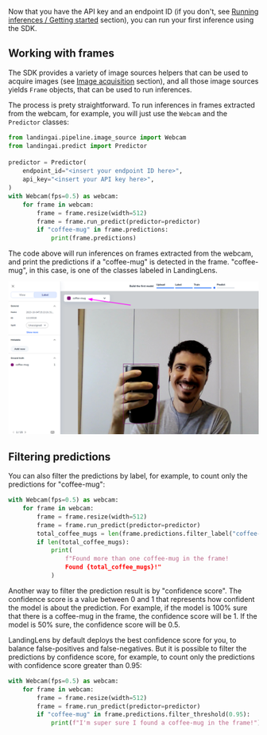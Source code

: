Now that you have the API key and an endpoint ID (if you don't, see [Running inferences / Getting started](inferences/getting-started.md) section), you can run your first inference using the SDK.

## Working with frames

The SDK provides a variety of image sources helpers that can be used to acquire images (see [Image acquisition](image-acquisition/image-acquisition.md) section), and all those image sources yields `Frame` objects, that can be used to run inferences.

The process is prety straightforward. To run inferences in frames extracted from the webcam, for example, you will just use the `Webcam` and the `Predictor` classes:

```py
from landingai.pipeline.image_source import Webcam
from landingai.predict import Predictor

predictor = Predictor(
    endpoint_id="<insert your endpoint ID here>",
    api_key="<insert your API key here>",
)
with Webcam(fps=0.5) as webcam:
    for frame in webcam:
        frame = frame.resize(width=512)
        frame = frame.run_predict(predictor=predictor)
        if "coffee-mug" in frame.predictions:
            print(frame.predictions)
```

The code above will run inferences on frames extracted from the webcam, and print the predictions if a "coffee-mug" is detected in the frame. "coffee-mug", in this case, is one of the classes labeled in LandingLens.

![LandingLens label](../images/landing-coffee-mug-class.png)

## Filtering predictions

You can also filter the predictions by label, for example, to count only the predictions for "coffee-mug":

```py
with Webcam(fps=0.5) as webcam:
    for frame in webcam:
        frame = frame.resize(width=512)
        frame = frame.run_predict(predictor=predictor)
        total_coffee_mugs = len(frame.predictions.filter_label("coffee-mug"))
        if len(total_coffee_mugs):
            print(
                f"Found more than one coffee-mug in the frame!
                Found {total_coffee_mugs}!"
            )
```

Another way to filter the prediction result is by "confidence score". The confidence score is a value between 0 and 1 that represents how confident the model is about the prediction. For example, if the model is 100% sure that there is a coffee-mug in the frame, the confidence score will be 1. If the model is 50% sure, the confidence score will be 0.5.

LandingLens by default deploys the best confidence score for you, to balance false-positives and false-negatives. But it is possible to
filter the predictions by confidence score, for example, to count only the predictions with confidence score greater than 0.95:

```py
with Webcam(fps=0.5) as webcam:
    for frame in webcam:
        frame = frame.resize(width=512)
        frame = frame.run_predict(predictor=predictor)
        if "coffee-mug" in frame.predictions.filter_threshold(0.95):
            print(f"I'm super sure I found a coffee-mug in the frame!")
```